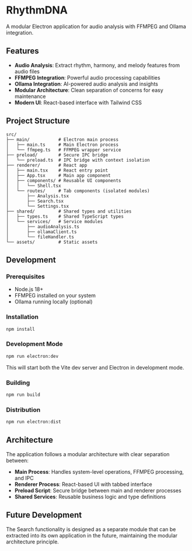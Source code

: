 # RhythmDNA

A modular Electron application for audio analysis with FFMPEG and Ollama integration.

## Features

- **Audio Analysis**: Extract rhythm, harmony, and melody features from audio files
- **FFMPEG Integration**: Powerful audio processing capabilities
- **Ollama Integration**: AI-powered audio analysis and insights
- **Modular Architecture**: Clean separation of concerns for easy maintenance
- **Modern UI**: React-based interface with Tailwind CSS

## Project Structure

```
src/
├── main/           # Electron main process
│   ├── main.ts     # Main Electron process
│   └── ffmpeg.ts   # FFMPEG wrapper service
├── preload/        # Secure IPC bridge
│   └── preload.ts  # IPC bridge with context isolation
├── renderer/       # React app
│   ├── main.tsx    # React entry point
│   ├── App.tsx     # Main app component
│   ├── components/ # Reusable UI components
│   │   └── Shell.tsx
│   └── routes/     # Tab components (isolated modules)
│       ├── Analysis.tsx
│       ├── Search.tsx
│       └── Settings.tsx
├── shared/         # Shared types and utilities
│   ├── types.ts    # Shared TypeScript types
│   └── services/   # Service modules
│       ├── audioAnalysis.ts
│       ├── ollamaClient.ts
│       └── fileHandler.ts
└── assets/         # Static assets
```

## Development

### Prerequisites

- Node.js 18+
- FFMPEG installed on your system
- Ollama running locally (optional)

### Installation

```bash
npm install
```

### Development Mode

```bash
npm run electron:dev
```

This will start both the Vite dev server and Electron in development mode.

### Building

```bash
npm run build
```

### Distribution

```bash
npm run electron:dist
```

## Architecture

The application follows a modular architecture with clear separation between:

- **Main Process**: Handles system-level operations, FFMPEG processing, and IPC
- **Renderer Process**: React-based UI with tabbed interface
- **Preload Script**: Secure bridge between main and renderer processes
- **Shared Services**: Reusable business logic and type definitions

## Future Development

The Search functionality is designed as a separate module that can be extracted into its own application in the future, maintaining the modular architecture principle.
